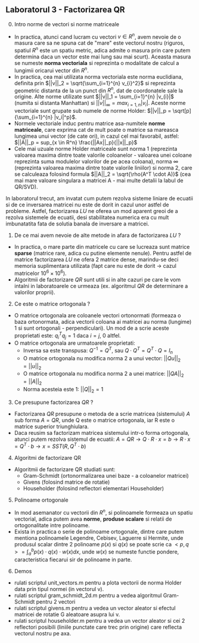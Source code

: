 ## Laboratorul 3 - Factorizarea QR

0. Intro norme de vectori si norme matriceale
- In practica, atunci cand lucram cu vectori $v \in R^n$, avem nevoie de
o masura care sa ne spuna cat de "mare" este vectorul nostru (riguros, spatiul
$R^n$ este un spatiu metric, adica admite o masura prin care putem determina
daca un vector este mai lung sau mai scurt). Aceasta masura se numeste **norma vectoriala**
si reprezinta o modalitate de calcul a lungimii oricarui vector din $R^n$.
- In practica, cea mai utilizata norma vectoriala este norma euclidiana, definita
prin $||v||_2 = \sqrt{\sum_{i=1}^{n} v_{i}^2}$ si reprezinta geometric distanta
de la un punct din $R^n$, dat de coordonatele sale la origine. Alte norme utilizate
sunt $||v||_1 = \sum_{i=1}^{n} |v_{i}|$ (numita si distanta Manhattan) si
$||v||_{\infty} = max_{i=1,n} |v_i|$. Aceste norme vectoriale sunt grupate sub
numele de norme Holder: $||v||_p = \sqrt[p]{\sum_{i=1}^{n} |v_i|^p}$.
- Normele vectoriale induc pentru matrice asa-numitele **norme matriceale**, care
exprima cat de mult poate o matrice sa mareasca lungimea unui vector (de cate ori),
in cazul cel mai favorabil, astfel: $||A||_p = sup_{x \in R^n} \frac{||Ax||_p}{||x||_p}$
- Cele mai uzuale norme Holder matriceale sunt norma 1 (reprezinta valoarea maxima dintre
toate valorile coloanelor - valoarea unei coloane reprezinta suma modulelor valorilor
de pe acea coloana), norma $\infty$ (reprezinta valoarea maxima dintre toate valorile
liniilor) si norma 2, care se calculeaza folosind formula $||A||_2 = \sqrt{\rho(A^T \cdot A)}$
(cea mai mare valoare singulara a matricei A - mai multe detalii la labul de QR/SVD).

In laboratorul trecut, am invatat cum putem rezolva sisteme liniare de ecuatii
si de ce inversarea matricei nu este de dorit in cazul unor astfel de probleme.
Astfel, factorizarea *LU* ne oferea un mod aparent greoi de a rezolva sistemele de
ecuatii, desi stabilitatea numerica era cu mult imbunatatita fata de solutia
banala de inversare a matricei.

1. De ce mai avem nevoie de alte metode in afara de factorizarea *LU* ?

- In practica, o mare parte din matricele cu care se lucreaza sunt matrice **sparse**
(matrice rare, adica cu putine elemente nenule). Pentru astfel de matrice
factorizarea *LU* ne ofera 2 matrice dense, marindu-se deci memoria suplimentara
utilizata (fapt care nu este de dorit -> cazul matricelor $10^6 \times 10^6$).
- Algoritmii de factorizare *QR* sunt utili si in alte cazuri pe care le vom
intalni in laboratoarele ce urmeaza (ex. algoritmul *QR* de determinare a valorilor
proprii).

2. Ce este o matrice ortogonala ?
- O matrice ortogonala are coloanele vectori ortonormati (formeaza o baza ortonormata,
adica vectorii coloana ai matricei au norma (lungime) 1 si sunt ortogonali -
perpendiculari). Un mod de a scrie aceste proprietati este:
$q_{i}^T q_j = 1$ daca $i = j$, 0 altfel.
- O matrice ortogonala are urmatoarele proprietati:
    - Inversa sa este transpusa: $Q^{-1} = Q^T$, sau $Q \cdot Q^T = Q^T \cdot Q = I_n$
    - O matrice ortogonala nu modifica norma 2 a unui vector: $||Qu||_2 = ||u||_2$
    - O matrice ortogonala nu modifica norma 2 a unei matrice: $||QA||_2 = ||A||_2$
    - Norma acesteia este 1: $||Q||_2 = 1$

3. Ce presupune factorizarea *QR* ?
- Factorizarea *QR* presupune o metoda de a scrie matricea (sistemului) $A$ sub forma $A = QR$,
unde Q este o matrice ortogonala, iar R este o matrice superior triunghiulara.
- Daca reusim sa factorizam matricea sistemului intr-o forma ortogonala, atunci putem rezolva
sistemul de ecuatii: $A = QR \to Q \cdot R \cdot x = b \to R \cdot x = Q^T \cdot b \to x = SST(R, Q^T \cdot b)$

4. Algoritmi de factorizare QR
- Algoritmii de factorizare QR studiati sunt:
    - Gram-Schmidt (ortonormalizarea unei baze - a coloanelor matricei)
    - Givens (folosind matrice de rotatie)
    - Householder (folosind reflectori elementari Householder)

5. Polinoame ortogonale
- In mod asemanator cu vectorii din $R^n$, si polinoamele formeaza un spatiu
vectorial, adica putem avea **norme**, **produse scalare** si relatii de
ortogonalitate intre polinoame.
- Exista in practica o serie de polinoame ortogonale, dintre care putem mentiona
polinoamele Legendre, Cebisev, Laguerre si Hermite, unde produsul scalar dintre 2
polinoame $p(x)$ si $q(x)$ se poate scrie ca $<p, q> = \int_{a}^{b} p(x) \cdot q(x) \cdot w(x) dx$,
unde $w(x)$ se numeste functie pondere, caracteristica fiecarui sir de polinoame in parte.

6. Demos
- rulati scriptul unit_vectors.m pentru a plota vectorii de norma Holder data prin
tipul normei (in vectorul v).
- rulati scriptul gram_schmidt_2d.m pentru a vedea algoritmul Gram-Schmidt pentru
2 vectori
- rulati scriptul givens.m pentru a vedea un vector aleator si efectul matricei de
rotatie G aleatoare asupra lui v.
- rulati scriptul householder.m pentru a vedea un vector aleator si cei 2 reflectori
posibili (liniile punctate care trec prin origine) care reflecta vectorul nostru pe
axa.